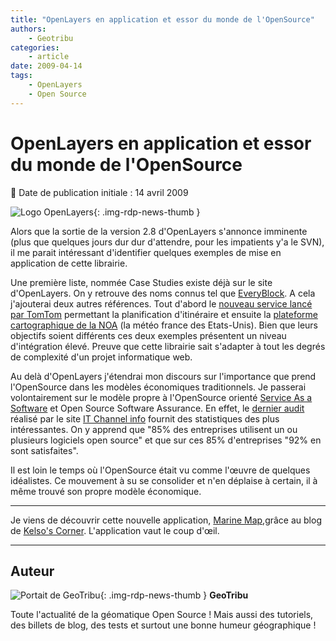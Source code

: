 ```yaml
---
title: "OpenLayers en application et essor du monde de l'OpenSource"
authors:
    - Geotribu
categories:
    - article
date: 2009-04-14
tags:
    - OpenLayers
    - Open Source
---
```


# OpenLayers en application et essor du monde de l'OpenSource

:calendar: Date de publication initiale : 14 avril 2009

![Logo OpenLayers](https://cdn.geotribu.fr/img/logos-icones/logiciels_librairies/openlayers.png){: .img-rdp-news-thumb }

Alors que la sortie de la version 2.8 d'OpenLayers s'annonce imminente (plus que quelques jours dur dur d'attendre, pour les impatients y'a le SVN), il me parait intéressant d'identifier quelques exemples de mise en application de cette librairie.

Une première liste, nommée Case Studies existe déjà sur le site d'OpenLayers. On y retrouve des noms connus tel que [EveryBlock](http://docs.openlayers.org/casestudies/everyblock.html#everyblock-study). A cela j'ajouterai deux autres références. Tout d'abord le [nouveau service lancé par TomTom](http://routes.tomtom.com/t/#/) permettant la planification d'itinéraire et ensuite la [plateforme cartographique de la NOA](http://radar.srh.noaa.gov/) (la météo france des Etats-Unis). Bien que leurs objectifs soient différents ces deux exemples présentent un niveau d'intégration élevé. Preuve que cette librairie sait s'adapter à tout les degrés de complexité d'un projet informatique web.

Au delà d'OpenLayers j'étendrai mon discours sur l'importance que prend l'OpenSource dans les modèles économiques traditionnels. Je passerai volontairement sur le modèle propre à l'OpenSource orienté [Service As a Software](https://fr.wikipedia.org/wiki/Software_as_a_service) et Open Source Software Assurance. En effet, le [dernier audit](http://www.itchannel.info/articles/89415/open-source-gagne-terrain-entreprise.html?key=5c184462366ffb64) réalisé par le site [IT Channel info](http://www.itchannel.info) fournit des statistiques des plus intéressantes. On y apprend que "85% des entreprises utilisent un ou plusieurs logiciels open source" et que sur ces 85% d'entreprises "92% en sont satisfaites".

Il est loin le temps où l'OpenSource était vu comme l'œuvre de quelques idéalistes. Ce mouvement à su se consolider et n'en déplaise à certain, il à même trouvé son propre modèle économique.

----

Je viens de découvrir cette nouvelle application, [Marine Map](http://www.marinemap.org/marinemap/),grâce au blog de [Kelso's Corner](http://kelsocartography.com/blog/). L'application vaut le coup d'œil.

----

## Auteur

![Portait de GeoTribu](https://cdn.geotribu.fr/img/internal/charte/geotribu_logo_64x64.png){: .img-rdp-news-thumb }
**GeoTribu**

Toute l'actualité de la géomatique Open Source ! Mais aussi des tutoriels, des billets de blog, des tests et surtout une bonne humeur géographique !
